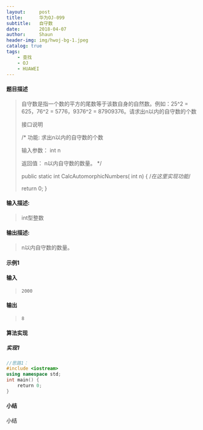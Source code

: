 ```yaml
---
layout:     post
title:      华为OJ-099
subtitle:   自守数
date:       2018-04-07
author:     Shaun
header-img: img/hwoj-bg-1.jpeg
catalog: true
tags:
    - 查找
    - OJ
    - HUAWEI
---
```



#### 题目描述

> 自守数是指一个数的平方的尾数等于该数自身的自然数。例如：25^2 = 625，76^2 = 5776，9376^2 = 87909376。请求出n以内的自守数的个数
>
> 接口说明
>
> /*
> 功能: 求出n以内的自守数的个数
>
> 输入参数：
> int n
>
> 返回值：
> n以内自守数的数量。
> */
>
> public static int CalcAutomorphicNumbers( int n)
> {
> /*在这里实现功能*/
>
> return 0;
> }

#### 输入描述:

> int型整数

#### 输出描述:

> n以内自守数的数量。

#### 示例1

#### 输入

> ```
>2000
> ```

#### 输出

> ```
> 8
> ```



#### 算法实现



##### 实现1

```C++
//思路1：
#include <iostream>
using namespace std;
int main() {
    return 0;
}
```




#### 小结

小结






